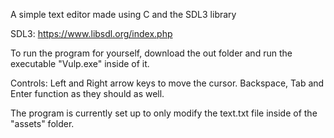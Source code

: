 A simple text editor made using C and the SDL3 library

SDL3: https://www.libsdl.org/index.php

To run the program for yourself, download the out folder and run the executable "Vulp.exe" inside of it.

Controls: Left and Right arrow keys to move the cursor.
Backspace, Tab and Enter function as they should as well.

The program is currently set up to only modify the text.txt file inside of the "assets" folder.

